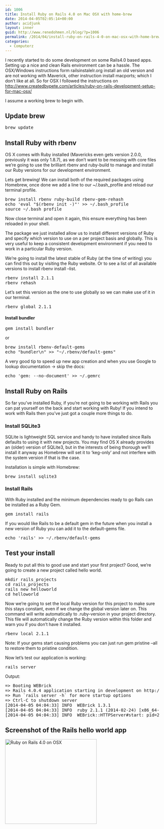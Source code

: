 ```yaml
---
id: 1006
title: Install Ruby on Rails 4.0 on Mac OSX with home-brew
date: 2014-04-05T02:05:14+00:00
author: acidjunk
layout: inner
guid: http://www.renedohmen.nl/blog/?p=1006
permalink: /2014/04/install-ruby-on-rails-4-0-on-mac-osx-with-home-brew/
categories:
  - Computerz
---
```

I recently started to do some development on some Rails4.0 based apps. Setting up a nice and clean Rails environment can be a hassle. The OSX/Windows instructions form railsinstalelr.org install an old version and are not working with Maverick, other instruction install macports; which I don&#8217;t like at all. So for OSX I followed the instructions on http://www.createdbypete.com/articles/ruby-on-rails-development-setup-for-mac-osx/

I assume a working brew to begin with.

## Update brew

<pre>brew update</pre>

## Install Ruby with rbenv

OS X comes with Ruby installed (Mavericks even gets version 2.0.0, previously it was only 1.8.7), as we don&#8217;t want to be messing with core files we&#8217;re going to use the brilliant rbenv and ruby-build to manage and install our Ruby versions for our development environment.

Lets get brewing! We can install both of the required packages using Homebrew, once done we add a line to our ~/.bash_profile and reload our terminal profile.

<pre>brew install rbenv ruby-build rbenv-gem-rehash
echo 'eval "$(rbenv init -)"' &gt;&gt; ~/.bash_profile
source ~/.bash_profile</pre>

Now close terminal and open it again, this ensure everything has been reloaded in your shell.

The package we just installed allow us to install different versions of Ruby and specify which version to use on a per project basis and globally. This is very useful to keep a consistent development environment if you need to work in a particular Ruby version.

We&#8217;re going to install the latest stable of Ruby (at the time of writing) you can find this out by visiting the Ruby website. Or to see a list of all available versions to install rbenv install &#8211;list.

<pre>rbenv install 2.1.1
rbenv rehash</pre>

Let’s set this version as the one to use globally so we can make use of it in our terminal.

<pre>rbenv global 2.1.1</pre>

#### Install bundler

<pre>gem install bundler</pre>

or

<pre>brew install rbenv-default-gems
echo "bundler\n" &gt;&gt; "~/.rbenv/default-gems"</pre>

A very good tip to speed up new app creation and when you use Google to lookup documentation -> skip the docs:

<pre>echo 'gem: --no-document' &gt;&gt; ~/.gemrc</pre>

## Install Ruby on Rails

So far you&#8217;ve installed Ruby, if you&#8217;re not going to be working with Rails you can pat yourself on the back and start working with Ruby! If you intend to work with Rails then you&#8217;ve just got a couple more things to do.

### Install SQLite3

SQLite is lightweight SQL service and handy to have installed since Rails defaults to using it with new projects. You may find OS X already provides an (older) version of SQLite3, but in the interests of being thorough we&#8217;ll install it anyway as Homebrew will set it to &#8216;keg-only&#8217; and not interfere with the system version if that is the case.

Installation is simple with Homebrew:

<pre>brew install sqlite3</pre>

### Install Rails

With Ruby installed and the minimum dependencies ready to go Rails can be installed as a Ruby Gem.

<pre>gem install rails</pre>

If you would like Rails to be a default gem in the future when you install a new version of Ruby you can add it to the default-gems file.

<pre>echo 'rails' &gt;&gt; ~/.rbenv/default-gems</pre>

## Test your install

Ready to put all this to good use and start your first project? Good, we&#8217;re going to create a new project called hello world.

<pre>mkdir rails_projects
cd rails_projects
rails new helloworld
cd helloworld</pre>

Now we&#8217;re going to set the local Ruby version for this project to make sure this stays constant, even if we change the global version later on. This command will write automatically to .ruby-version in your project directory. This file will automatically change the Ruby version within this folder and warn you if you don&#8217;t have it installed.

<pre>rbenv local 2.1.1</pre>

Note: If your gems start causing problems you can just run gem pristine &#8211;all to restore them to pristine condition.

Now let&#8217;s test our application is working:

<pre>rails server</pre>

Output:

<pre>=&gt; Booting WEBrick
=&gt; Rails 4.0.4 application starting in development on http://0.0.0.0:3000
=&gt; Run `rails server -h` for more startup options
=&gt; Ctrl-C to shutdown server
[2014-04-05 04:04:33] INFO  WEBrick 1.3.1
[2014-04-05 04:04:33] INFO  ruby 2.1.1 (2014-02-24) [x86_64-darwin13.0]
[2014-04-05 04:04:33] INFO  WEBrick::HTTPServer#start: pid=28218 port=3000</pre>

## Screenshot of the Rails hello world app

[<img class="alignnone size-medium wp-image-1013" alt="Ruby on Rails 4.0 on OSX" src="http://www.renedohmen.nl/blog/wp-content/uploads/2014/04/Schermafbeelding-2014-04-05-om-14.34.39-300x277.png" width="300" height="277" srcset="http://www.renedohmen.nl/blog/wp-content/uploads/2014/04/Schermafbeelding-2014-04-05-om-14.34.39-300x277.png 300w, http://www.renedohmen.nl/blog/wp-content/uploads/2014/04/Schermafbeelding-2014-04-05-om-14.34.39.png 751w" sizes="(max-width: 300px) 100vw, 300px" />](http://www.renedohmen.nl/blog/wp-content/uploads/2014/04/Schermafbeelding-2014-04-05-om-14.34.39.png)